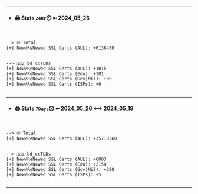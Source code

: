 

---
- #### 🖨️ **Stats** `24Hr`⏲️ ➼ 2024_05_26
```console


--> 🌐 Total
[+] New/ReNewed SSL Certs (ALL): +6138450


--> 🇧🇩 bd_ccTLDs
[+] New/ReNewed SSL Certs (ALL): +1015
[+] New/ReNewed SSL Certs (Edu): +301
[+] New/ReNewed SSL Certs (Gov|Mil): +35
[+] New/ReNewed SSL Certs (ISPs): +0


```

---
- #### 🖨️ **Stats** `7Days`⏲️ ➼ 2024_05_26 <--> 2024_05_19
```console


--> 🌐 Total
[+] New/ReNewed SSL Certs (ALL): +35710360


--> 🇧🇩 bd_ccTLDs
[+] New/ReNewed SSL Certs (ALL): +6003
[+] New/ReNewed SSL Certs (Edu): +2158
[+] New/ReNewed SSL Certs (Gov|Mil): +290
[+] New/ReNewed SSL Certs (ISPs): +5


```

---

